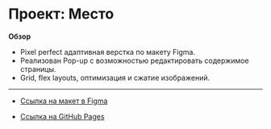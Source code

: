 # Проект: Место

**Обзор**

* Pixel perfect адаптивная верстка по макету Figma.
* Реализован Pop-up с возможностью редактировать содержимое страницы. 
* Grid, flex layouts, оптимизация и сжатие изображений. 
---

* [Ссылка на макет в Figma](https://www.figma.com/file/2cn9N9jSkmxD84oJik7xL7/JavaScript.-Sprint-4?node-id=0%3A1)

* [Ссылка на GitHub Pages](https://oddyhater.github.io/mesto/)